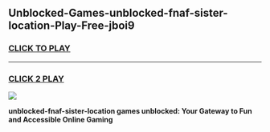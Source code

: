 
## Unblocked-Games-unblocked-fnaf-sister-location-Play-Free-jboi9
<h3>
<a href="https://premium76.site?title=unblocked-fnaf-sister-location&ref=12A">CLICK TO PLAY</a></h3>
<hr>

<h3>
<a href="https://premium76.site?title=unblocked-fnaf-sister-location&ref=12A">CLICK 2 PLAY</a>
  
</h3>

<a href="https://premium76.site?title=unblocked-fnaf-sister-location&ref=12A"><img src="https://clearcache.store/games.png"></a>


**unblocked-fnaf-sister-location games unblocked: Your Gateway to Fun and Accessible Online Gaming**
